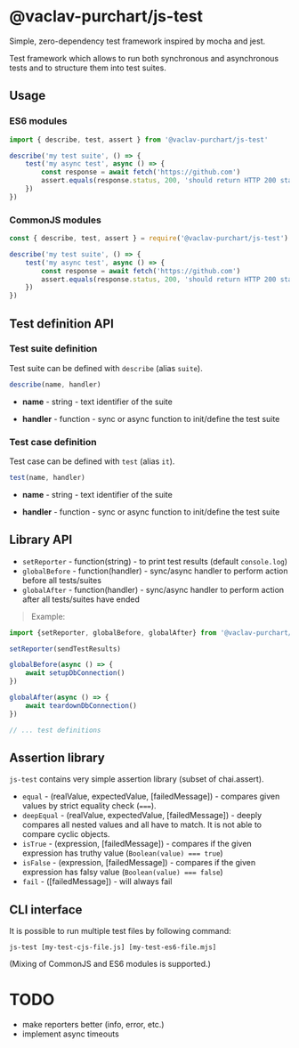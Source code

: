 # @vaclav-purchart/js-test
Simple, zero-dependency test framework inspired by mocha and jest.

Test framework which allows to run both synchronous and asynchronous tests and to structure them into test suites.

## Usage
### ES6 modules
```javascript
import { describe, test, assert } from '@vaclav-purchart/js-test'

describe('my test suite', () => {
	test('my async test', async () => {
		const response = await fetch('https://github.com')
		assert.equals(response.status, 200, 'should return HTTP 200 status')
	})
})
```

### CommonJS modules
```javascript
const { describe, test, assert } = require('@vaclav-purchart/js-test')

describe('my test suite', () => {
	test('my async test', async () => {
		const response = await fetch('https://github.com')
		assert.equals(response.status, 200, 'should return HTTP 200 status')
	})
})
```

## Test definition API

### Test suite definition
Test suite can be defined with `describe` (alias `suite`).
```javascript
describe(name, handler)
```
- **name** - string - text identifier of the suite

- **handler** - function - sync or async function to init/define the test suite

### Test case definition
Test case can be defined with `test` (alias `it`).
```javascript
test(name, handler)
```
- **name** - string - text identifier of the suite

- **handler** - function - sync or async function to init/define the test suite

## Library API
- `setReporter` - function(string) - to print test results (default `console.log`)
- `globalBefore` - function(handler) - sync/async handler to perform action before all tests/suites
- `globalAfter` - function(handler) - sync/async handler to perform action after all tests/suites have ended

> Example:
```javascript
import {setReporter, globalBefore, globalAfter} from '@vaclav-purchart/js-test'

setReporter(sendTestResults)

globalBefore(async () => {
	await setupDbConnection()
})

globalAfter(async () => {
	await teardownDbConnection()
})

// ... test definitions
```

## Assertion library
`js-test` contains very simple assertion library (subset of chai.assert).
- `equal` - (realValue, expectedValue, [failedMessage]) - compares given values by strict equality check (`===`).
- `deepEqual` - (realValue, expectedValue, [failedMessage]) - deeply compares all nested values and all have to match. It is not able to compare cyclic objects.
- `isTrue` - (expression, [failedMessage]) - compares if the given expression has truthy value (`Boolean(value) === true`)
- `isFalse` - (expression, [failedMessage]) - compares if the given expression has falsy value (`Boolean(value) === false`)
- `fail` - ([failedMessage]) - will always fail

## CLI interface
It is possible to run multiple test files by following command:

```
js-test [my-test-cjs-file.js] [my-test-es6-file.mjs]
```
(Mixing of CommonJS and ES6 modules is supported.)

# TODO
- make reporters better (info, error, etc.)
- implement async timeouts
